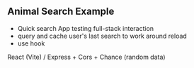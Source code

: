 ## Animal Search Example

- Quick search App testing full-stack interaction
- query and cache user's last search to work around reload
- use hook

React (Vite) / Express + Cors + Chance (random data)
